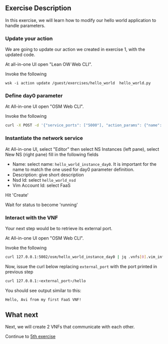 ## Exercise Description

In this exercise, we will learn how to modify our hello world application to handle parameters.



### Update your action

We are going to update our action we created in exercise 1, with the updated code.

At all-in-one UI open "Lean OW Web CLI".

Invoke the following

```
wsk -i action update /guest/exercises/hello_world  hello_world.py
```



### Define day0 parameter

At All-in-one UI open "OSM Web CLI".

Invoke the following

```bash
curl -X POST -d '{"service_ports": ["5000"], "action_params": {"name": "Avi"}}' http://127.0.0.1:5002/conf/hello_world_instance_day0/hello_world_vnfd/1
```



### Instantiate the network service

At All-in-one UI, select "Editor" then select NS Instances (left pane), select New NS (right pane) fill in the following fields

* Name:           select name: `hello_world_instance_day0`. It is important for the name to match the one used for day0 parameter definition.
* Description:    give short description
* Nsd Id:         select `hello_world_nsd`
* Vim Account Id: select FaaS

Hit 'Create'

Wait for status to become 'running'



### Interact with the VNF

Your next step would be to retrieve its external port.

At All-in-one UI open "OSM Web CLI".

Invoke the following

```bash
curl 127.0.0.1:5002/osm/hello_world_instance_day0 | jq .vnfs[0].vim_info.service.service_ports.\"5000\"
```

Now, issue the curl below replacing `external_port` with the port printed in previous step

```bash
curl 127.0.0.1:<external_port>/hello
```

You should see output similar to this:

```
Hello, Avi from my first FaaS VNF!
```

## What next

Next, we will create 2 VNFs that communicate with each other.

Continue to [5th exercise](../exercise5)
